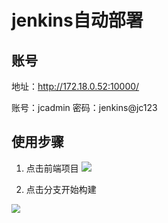 # jenkins自动部署

## 账号

地址：http://172.18.0.52:10000/

账号：jcadmin 密码：jenkins@jc123

## 使用步骤

1. 点击前端项目
  ![](http://jianglin521.top:5000/images/2022/04/23/202204231147263.png)

3. 点击分支开始构建

<img src="http://jianglin521.top:5000/images/2022/04/23/202204231149315.png" style="zoom: 90%;" />

